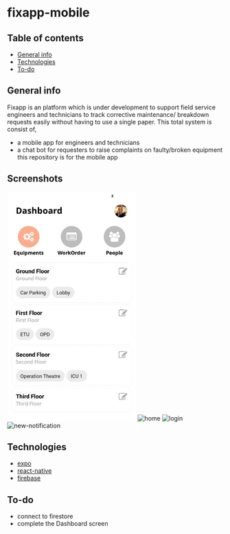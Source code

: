 # fixapp-mobile

## Table of contents

* [General info](#general-info)
* [Technologies](#technologies)
* [To-do](#to-do)

## General info

Fixapp is an platform which is under development to support field service engineers and technicians to track corrective maintenance/ breakdown requests easily without having to use a single paper. This total system is consist of,
* a mobile app for engineers and technicians
* a chat bot for requesters to raise complaints on faulty/broken equipment
this repository is for the mobile app 

## Screenshots
![dashboard](assets/screenshots/equipment-dashboard.jpg)
![home](assets/screenshots/equipment-home.jpg)
![login](assets/screenshots/equipment-login.jpg)
![new-notification](assets/screenshots/equipment-new-notification.jpg)
## Technologies

* [expo](https://docs.expo.io/)
* [react-native](https://facebook.github.io/react-native/)
* [firebase](http://firebase.google.com/)


## To-do
* connect to firestore 
* complete the Dashboard screen 